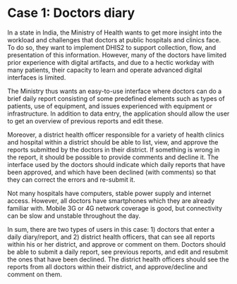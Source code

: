 # Case 1: Doctors diary

In a state in India, the Ministry of Health wants to get more insight into the workload and challenges that doctors at public hospitals and clinics face. To do so, they want to implement DHIS2 to support collection, flow, and presentation of this information. However, many of the doctors have limited prior experience with digital artifacts, and due to a hectic workday with many patients, their capacity to learn and operate advanced digital interfaces is limited.

The Ministry thus wants an easy-to-use interface where doctors can do a brief daily report consisting of some predefined elements such as types of patients, use of equipment, and issues experienced with equipment or infrastructure. In addition to data entry, the application should allow the user to get an overview of previous reports and edit these.

Moreover, a district health officer responsible for a variety of health clinics and hospital within a district should be able to list, view, and approve the reports submitted by the doctors in their district. If something is wrong in the report, it should be possible to provide comments and decline it. The interface used by the doctors should indicate which daily reports that have been approved, and which have been declined (with comments) so that they can correct the errors and re-submit it.

Not many hospitals have computers, stable power supply and internet access. However, all doctors have smartphones which they are already familiar with. Mobile 3G or 4G network coverage is good, but connectivity can be slow and unstable throughout the day.
 
In sum, there are two types of users in this case: 1) doctors that enter a daily diary/report, and 2) district health officers, that can see all reports within his or her district, and approve or comment on them. Doctors should be able to submit a daily report, see previous reports, and edit and resubmit the ones that have been declined. The district health officers should see the reports from all doctors within their district, and approve/decline and comment on them.
